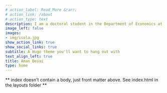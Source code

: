 ```yaml
---
# action_label: Read More &rarr;
# action_link: /about
# action_type: text
description: I am a doctoral student in the Department of Economics at the Graduate Center, CUNY. My    research interests are  at the intersection of income inequality, intergenerational income mobility,    and their public policy implications. I am    also interested in financial modeling using advanced statistical and machine learning techniques.
image_left: false
images:
- img/isola.jpg
show_action_link: true
show_social_links: true
subtitle: A Hugo theme you'll want to hang out with
text_align_left: true
title: Aman Desai
type: home
---
```


** index doesn't contain a body, just front matter above.
See index.html in the layouts folder **
